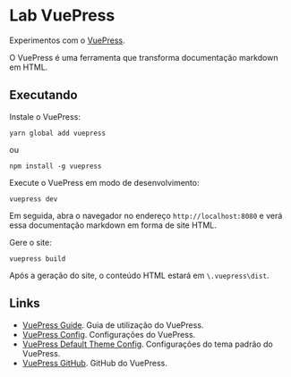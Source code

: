 # Lab VuePress

Experimentos com o [VuePress](https://vuepress.vuejs.org).

O VuePress é uma ferramenta que transforma documentação markdown em HTML.

## Executando

Instale o VuePress:

```
yarn global add vuepress
```

ou

```
npm install -g vuepress
```

Execute o VuePress em modo de desenvolvimento:

```
vuepress dev
```

Em seguida, abra o navegador no endereço `http://localhost:8080` e verá essa documentação markdown em forma de site HTML.


Gere o site:

```
vuepress build
```

Após a geração do site, o conteúdo HTML estará em `\.vuepress\dist`.

## Links

* [VuePress Guide](https://vuepress.vuejs.org/guide). Guia de utilização do VuePress.
* [VuePress Config](https://vuepress.vuejs.org/config). Configurações do VuePress.
* [VuePress Default Theme Config](https://vuepress.vuejs.org/default-theme-config). Configurações do tema padrão do VuePress.
* [VuePress GitHub](https://github.com/vuejs/vuepress). GitHub do VuePress.